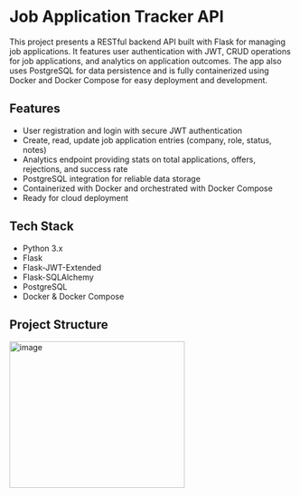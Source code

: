 # Job Application Tracker API

This project presents a RESTful backend API built with Flask for managing job applications. It features user authentication with JWT, CRUD operations for job applications, and analytics on application outcomes. The app also uses PostgreSQL for data persistence and is fully containerized using Docker and Docker Compose for easy deployment and development.

## Features

- User registration and login with secure JWT authentication  
- Create, read, update job application entries (company, role, status, notes)  
- Analytics endpoint providing stats on total applications, offers, rejections, and success rate  
- PostgreSQL integration for reliable data storage  
- Containerized with Docker and orchestrated with Docker Compose  
- Ready for cloud deployment  

## Tech Stack

- Python 3.x  
- Flask  
- Flask-JWT-Extended  
- Flask-SQLAlchemy  
- PostgreSQL  
- Docker & Docker Compose  

## Project Structure

<img width="310" height="259" alt="image" src="https://github.com/user-attachments/assets/8bc7deb3-bab2-4f0e-b3b2-db0df8b39492" />
